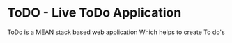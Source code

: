 # ToDO - Live ToDo Application

ToDo is a MEAN stack based web application Which helps to create To do's

